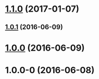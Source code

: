 <a name="1.1.0"></a>
# [1.1.0](https://github.com/eastolfi/https://github.com/eastolfi/compare/v1.0.1...v1.1.0) (2017-01-07)



<a name="1.0.1"></a>
## [1.0.1](https://github.com/eastolfi/https://github.com/eastolfi/compare/v1.0.0...v1.0.1) (2016-06-09)



<a name="1.0.0"></a>
# [1.0.0](https://github.com/eastolfi/https://github.com/eastolfi/compare/v1.0.0-0...v1.0.0) (2016-06-09)



<a name="1.0.0-0"></a>
# 1.0.0-0 (2016-06-08)



